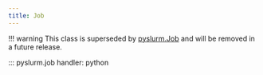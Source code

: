 ```yaml
---
title: Job
---
```


!!! warning
    This class is superseded by [pyslurm.Job](../job.md) and will be removed
    in a future release.

::: pyslurm.job
    handler: python
